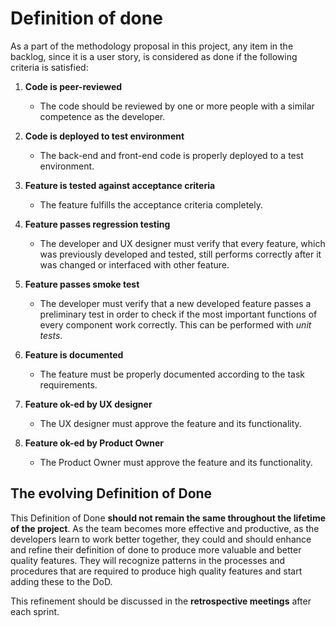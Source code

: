 # Definition of done
As a part of the methodology proposal in this project, any item in the backlog, since it is a user story, is considered as done if the following criteria is satisfied:

1. **Code is peer-reviewed**

    - The code should be reviewed by one or more people with a similar competence as the developer.

2. **Code is deployed to test environment**

    - The back-end and front-end code is properly deployed to a test environment. 

3. **Feature is tested against acceptance criteria**

    - The feature fulfills the acceptance criteria completely.

4. **Feature passes regression testing**

    - The developer and UX designer must verify that every feature, which was previously developed and tested, still performs correctly after it was changed or interfaced with other feature.

5. **Feature passes smoke test**

    - The developer must verify that a new developed feature passes a preliminary test in order to check if the most important functions of every component work correctly. This can be performed with *unit tests*.  

6. **Feature is documented**

    - The feature must be properly documented according to the task requirements. 

7. **Feature ok-ed by UX designer**

    - The UX designer must approve the feature and its functionality.

8. **Feature ok-ed by Product Owner**

    - The Product Owner must approve the feature and its functionality. 

## The evolving Definition of Done

This Definition of Done **should not remain the same throughout the lifetime of the project**. As the team becomes more effective and productive, as the developers learn to work better together, they could and should enhance and refine their definition of done to produce more valuable and better quality features. They will recognize patterns in the processes and procedures that are required to produce high quality features and start adding these to the DoD.

This refinement should be discussed in the **retrospective meetings** after each sprint. 